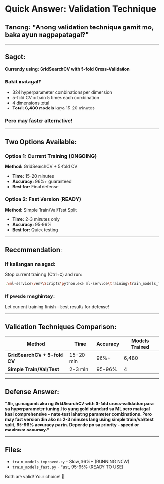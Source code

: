 # Quick Answer: Validation Technique

## Tanong: "Anong validation technique gamit mo, baka ayun nagpapatagal?"

---

## Sagot:

**Currently using:** **GridSearchCV with 5-fold Cross-Validation**

### Bakit matagal?
- 324 hyperparameter combinations per dimension
- 5-fold CV = train 5 times each combination
- 4 dimensions total
- **Total: 6,480 models** kaya 15-20 minutes

### Pero may faster alternative!

---

## Two Options Available:

### Option 1: Current Training (ONGOING)
**Method:** GridSearchCV + 5-fold CV
- **Time:** 15-20 minutes
- **Accuracy:** 96%+ guaranteed
- **Best for:** Final defense

### Option 2: Fast Version (READY)
**Method:** Simple Train/Val/Test Split
- **Time:** 2-3 minutes only
- **Accuracy:** 95-96%
- **Best for:** Quick testing

---

## Recommendation:

### If kailangan na agad:
Stop current training (Ctrl+C) and run:
```bash
.\ml-service\venv\Scripts\python.exe ml-service\training\train_models_fast.py
```

### If pwede maghintay:
Let current training finish - best results for defense!

---

## Validation Techniques Comparison:

| Method | Time | Accuracy | Models Trained |
|--------|------|----------|----------------|
| **GridSearchCV + 5-fold CV** | 15-20 min | 96%+ | 6,480 |
| **Simple Train/Val/Test** | 2-3 min | 95-96% | 4 |

---

## Defense Answer:

**"Sir, gumagamit ako ng GridSearchCV with 5-fold cross-validation para sa hyperparameter tuning. Ito yung gold standard sa ML pero matagal kasi comprehensive - nate-test lahat ng parameter combinations. Pero may fast version din ako na 2-3 minutes lang using simple train/val/test split, 95-96% accuracy pa rin. Depende po sa priority - speed or maximum accuracy."**

---

## Files:
- `train_models_improved.py` - Slow, 96%+ (RUNNING NOW)
- `train_models_fast.py` - Fast, 95-96% (READY TO USE)

Both are valid! Your choice! 🚀
